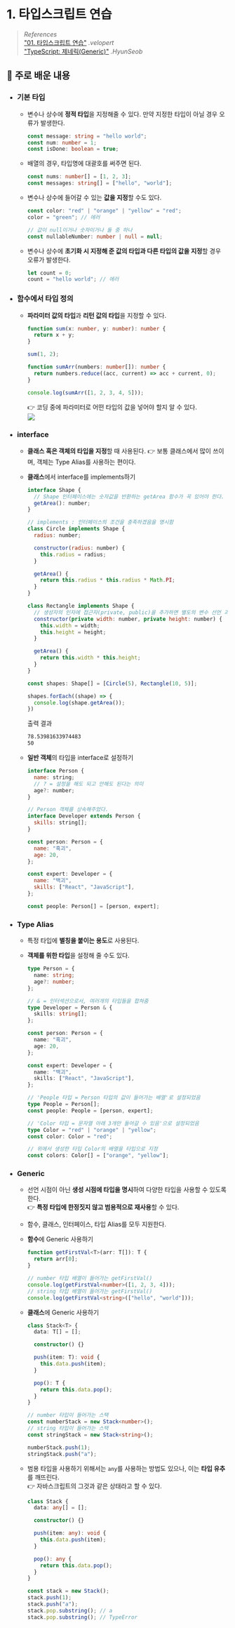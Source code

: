 # 1. 타입스크립트 연습

> _References_ <br> <a href="https://react.vlpt.us/using-typescript/01-practice.html">"01. 타입스크립트 연습"</a> _.velopert_ <br> <a href="https://hyunseob.github.io/2017/01/14/typescript-generic/">"TypeScript: 제네릭(Generic)"</a> _.HyunSeob_

## 📕 주로 배운 내용

- ### 기본 타입

  - 변수나 상수에 **정적 타입**을 지정해줄 수 있다. 만약 지정한 타입이 아닐 경우 오류가 발생한다.

    ```typescript
    const message: string = "hello world";
    const num: number = 1;
    const isDone: boolean = true;
    ```

  - 배열의 경우, 타입명에 대괄호를 써주면 된다.

    ```typescript
    const nums: number[] = [1, 2, 3];
    const messages: string[] = ["hello", "world"];
    ```

  - 변수나 상수에 들어갈 수 있는 **값을 지정**할 수도 있다.

    ```typescript
    const color: "red" | "orange" | "yellow" = "red";
    color = "green"; // 에러
    ```

    ```typescript
    // 값이 null이거나 숫자이거나 둘 중 하나
    const nullableNumber: number | null = null;
    ```

  - 변수나 상수에 **초기화 시 지정해 준 값의 타입과 다른 타입의 값을 지정**할 경우 오류가 발생한다.

    ```typescript
    let count = 0;
    count = "hello world"; // 에러
    ```

- ### 함수에서 타입 정의

  - **파라미터 값의 타입**과 **리턴 값의 타입**을 지정할 수 있다.

    ```typescript
    function sum(x: number, y: number): number {
      return x + y;
    }

    sum(1, 2);
    ```

    ```typescript
    function sumArr(numbers: number[]): number {
      return numbers.reduce((acc, current) => acc + current, 0);
    }

    console.log(sumArr([1, 2, 3, 4, 5]));
    ```

    👉 코딩 중에 파라미터로 어떤 타입의 값을 넣어야 할지 알 수 있다.<br>
    <img src="./readme_src/img1.PNG">

- ### interface

  - **클래스 혹은 객체의 타입을 지정**할 때 사용된다.
    👉 보통 클래스에서 많이 쓰이며, 객체는 Type Alias를 사용하는 편이다.
  - **클래스**에서 interface를 implements하기

    ```javascript
    interface Shape {
      // Shape 인터페이스에는 숫자값을 반환하는 getArea 함수가 꼭 있어야 한다.
      getArea(): number;
    }

    // implements : 인터페이스의 조건을 충족하겠음을 명시함
    class Circle implements Shape {
      radius: number;

      constructor(radius: number) {
        this.radius = radius;
      }

      getArea() {
        return this.radius * this.radius * Math.PI;
      }
    }

    class Rectangle implements Shape {
      // 생성자의 인자에 접근자(private, public)을 추가하면 별도의 변수 선언 과정을 생략할 수 있다.
      constructor(private width: number, private height: number) {
        this.width = width;
        this.height = height;
      }

      getArea() {
        return this.width * this.height;
      }
    }

    const shapes: Shape[] = [Circle(5), Rectangle(10, 5)];

    shapes.forEach((shape) => {
      console.log(shape.getArea());
    })
    ```

    출력 결과

    ```bash
    78.53981633974483
    50
    ```

  - **일반 객체**의 타입을 interface로 설정하기

    ```javascript
    interface Person {
      name: string;
      // ? = 설정을 해도 되고 안해도 된다는 의미
      age?: number;
    }

    // Person 객체를 상속해주었다.
    interface Developer extends Person {
      skills: string[];
    }

    const person: Person = {
      name: "흑괴",
      age: 20,
    };

    const expert: Developer = {
      name: "백괴",
      skills: ["React", "JavaScript"],
    };

    const people: Person[] = [person, expert];
    ```

- ### Type Alias

  - 특정 타입에 **별칭을 붙이는 용도**로 사용된다.
  - **객체를 위한 타입**을 설정해 줄 수도 있다.

    ```typescript
    type Person = {
      name: string;
      age?: number;
    };

    // & = 인터섹션으로서, 여러개의 타입들을 합쳐줌
    type Developer = Person & {
      skills: string[];
    };

    const person: Person = {
      name: "흑괴",
      age: 20,
    };

    const expert: Developer = {
      name: "백괴",
      skills: ["React", "JavaScript"],
    };

    // 'People 타입 = Person 타입의 값이 들어가는 배열'로 설정되었음
    type People = Person[];
    const people: People = [person, expert];

    // 'Color 타입 = 문자열 아래 3개만 들어갈 수 있음'으로 설정되었음
    type Color = "red" | "orange" | "yellow";
    const color: Color = "red";

    // 위에서 생성한 타입 Color의 배열을 타입으로 지정
    const colors: Color[] = ["orange", "yellow"];
    ```

- ### Generic

  - 선언 시점이 아닌 **생성 시점에 타입을 명시**하여 다양한 타입을 사용할 수 있도록 한다.
    <br>👉 **특정 타입에 한정짓지 않고 범용적으로 재사용**할 수 있다.
  - 함수, 클래스, 인터페이스, 타입 Alias를 모두 지원한다.
  - **함수**에 Generic 사용하기

    ```typescript
    function getFirstVal<T>(arr: T[]): T {
      return arr[0];
    }

    // number 타입 배열이 들어가는 getFirstVal()
    console.log(getFirstVal<number>([1, 2, 3, 4]));
    // string 타입 배열이 들어가는 getFirstVal()
    console.log(getFirstVal<string>(["hello", "world"]));
    ```

  - **클래스**에 Generic 사용하기

    ```typescript
    class Stack<T> {
      data: T[] = [];

      constructor() {}

      push(item: T): void {
        this.data.push(item);
      }

      pop(): T {
        return this.data.pop();
      }
    }

    // number 타입이 들어가는 스택
    const numberStack = new Stack<number>();
    // string 타입이 들어가는 스택
    const stringStack = new Stack<string>();

    numberStack.push(1);
    stringStack.push("a");
    ```

  - 범용 타입을 사용하기 위해서는 `any`를 사용하는 방법도 있으나, 이는 **타입 유추**를 깨뜨린다.
    <br>👉 자바스크립트의 그것과 같은 상태라고 할 수 있다.

    ```typescript
    class Stack {
      data: any[] = [];

      constructor() {}

      push(item: any): void {
        this.data.push(item);
      }

      pop(): any {
        return this.data.pop();
      }
    }

    const stack = new Stack();
    stack.push(1);
    stack.push("a");
    stack.pop.substring(); // a
    stack.pop.substring(); // TypeError
    ```
